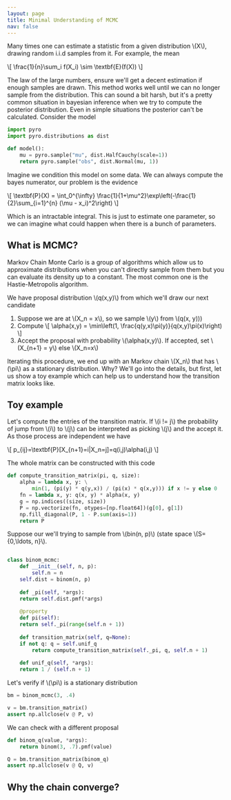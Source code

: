 ```yaml
---
layout: page
title: Minimal Understanding of MCMC
nav: false
---
```

<link rel="stylesheet" href="/assets/css/main.css"/>


Many times one can estimate a statistic from a given distribution \\(X\\),
drawing random i.i.d samples from it. For example, the mean

\\[
\frac{1}{n}\sum_i f(X_i) \sim \textbf{E}(f(X))
\\]

The law of the large numbers, ensure we'll get a decent estimation if enough
samples are drawn. This method works well until we can no longer sample from
the distribution. This can sound a bit harsh, but it's a pretty common
situation in bayesian inference when we try to compute the posterior
distribution. Even in simple situations the posterior can't be calculated.
Consider the model

```python
import pyro
import pyro.distributions as dist

def model(): 
    mu = pyro.sample("mu", dist.HalfCauchy(scale=1)) 
    return pyro.sample("obs", dist.Normal(mu, 1)) 
```

Imagine we condition this model on some data. We can always compute the bayes
numerator, our problem is the evidence


\\[
\textbf{P}(X) = \int_0^{\infty}
\frac{1}{1+\mu^2}\exp\left(-\frac{1}{2}\sum_{i=1}^{n} (\mu - x_i)^2\right)
\\]

Which is an intractable integral. This is just to estimate one parameter, so we
can imagine what could happen when there is a bunch of parameters. 

## What is MCMC?

Markov Chain Monte Carlo is a group of algorithms which allow us to approximate
distributions when you can't directly sample from them but you can evaluate its
density up to a constant. The most common one is the Hastie-Metropolis
algorithm. 

We have proposal distribution \\(q(x,y)\\) from which we'll draw our next
candidate

1. Suppose we are at \\(X_n = x\\), so we sample \\(y\\) from \\(q(x, y)\))
2. Compute 
\\[
\alpha(x,y) = \min\left(1, \frac{q(y,x)\pi(y)}{q(x,y)\pi(x)\right)
\\]
3. Accept the proposal with probability \\(\alpha(x,y)\\). If accepted, set
\\(X_{n+1} = y\\) else \\(X_n=x\\)

Iterating this procedure, we end up with an Markov chain \\(X_n\\) that has
\\(\pi\\) as a stationary distribution. Why? We'll go into the details, but 
first, let us show a toy example which can help us to understand how the 
transition matrix looks like.

## Toy example

Let's compute the entries of the transition matrix. If
\\(i != j\\) the probability of jump from \\(i\\) to \\(j\\) can be interpreted
as picking \\(j\\) and the accept it. As those process are independent we have

\\[
p_{ij}=\textbf{P}[X_{n+1}=i|X_n=j]=q(i,j)\alpha(i,j)
\\]

The whole matrix can be constructed with this code

```python
def compute_transition_matrix(pi, q, size):
    alpha = lambda x, y: \
        min(1, (pi(y) * q(y,x)) / (pi(x) * q(x,y))) if x != y else 0
    fn = lambda x, y: q(x, y) * alpha(x, y)  
    g = np.indices((size, size))
    P = np.vectorize(fn, otypes=[np.float64])(g[0], g[1])
    np.fill_diagonal(P, 1 - P.sum(axis=1))
    return P
```

Suppose our we'll trying to sample from \\(bin(n, p)\\) (state space
\\(S=\{0,\ldots, n\}\\).

```python

class binom_mcmc:
    def __init__(self, n, p):
        self.n = n
	self.dist = binom(n, p)
		  
    def _pi(self, *args):
	return self.dist.pmf(*args)
				       
    @property
    def pi(self):
	return self._pi(range(self.n + 1))
	     
    def transition_matrix(self, q=None):
	if not q: q = self.unif_q
        return compute_transition_matrix(self._pi, q, self.n + 1)
		     
    def unif_q(self, *args):
	return 1 / (self.n + 1)
```

Let's verify if \\(\pi\\) is a stationary distribution 

```python
bm = binom_mcmc(3, .4)

v = bm.transition_matrix()
assert np.allclose(v @ P, v)

```
We can check with a different proposal

```python
def binom_q(value, *args):
    return binom(3, .7).pmf(value)

Q = bm.transition_matrix(binom_q)
assert np.allclose(v @ Q, v)

```
## Why the chain converge?


